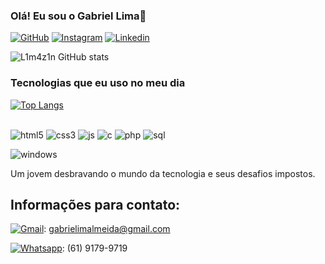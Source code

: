 
### Olá! Eu sou o Gabriel Lima👋

[![GitHub](https://img.shields.io/badge/GitHub-100000?style=for-the-badge&logo=github&logoColor=white)](https://github.com/L1m4z1n)
[![Instagram](https://img.shields.io/badge/Instagram-E4405F?style=for-the-badge&logo=instagram&logoColor=white)](https://www.instagram.com/liminhakk/)
[![Linkedin](https://img.shields.io/badge/LinkedIn-0077B5?style=for-the-badge&logo=linkedin&logoColor=white)](https://www.linkedin.com/in/gabriel-lima-19a305292/)

![L1m4z1n GitHub stats](https://github-readme-stats.vercel.app/api?username=L1m4z1n&show_icons=true&theme=dracula)

### Tecnologias que eu uso no meu dia
[![Top Langs](https://github-readme-stats.vercel.app/api/top-langs/?username=L1m4z1n&layout=donut-vertical)](https://github.com/L1m4z1n/github-readme-stats)

<div style="display: inline_block"><br/>
    <img aling="center" alt="html5" src="https://img.shields.io/badge/HTML5-E34F26?style=for-the-badge&logo=html5&logoColor=white"/>

<img aling="center" alt="css3" src="https://img.shields.io/badge/CSS3-1572B6?style=for-the-badge&logo=css3&logoColor=white"/>

 <img aling="center" alt="js" src="https://img.shields.io/badge/JavaScript-F7DF1E?style=for-the-badge&logo=javascript&logoColor=black"/>

 <img aling="center" alt="c" src="https://img.shields.io/badge/C-00599C?style=for-the-badge&logo=c&logoColor=white"/>

 <img aling="center" alt="php" src="https://img.shields.io/badge/PHP-777BB4?style=for-the-badge&logo=php&logoColor=white"/>

  <img aling="center" alt="sql" src="https://img.shields.io/badge/MySQL-00000F?style=for-the-badge&logo=mysql&logoColor=white"/>

 <img aling="center" alt="windows" src="https://img.shields.io/badge/Windows-0078D6?style=for-the-badge&logo=windows&logoColor=white"/><br/>

 Um jovem desbravando o mundo da tecnologia e seus desafios impostos.

 ## Informações para contato:
 [![Gmail](https://img.shields.io/badge/Gmail-D14836?style=for-the-badge&logo=gmail&logoColor=white)](gabrielimalmeida@gmail.com): gabrielimalmeida@gmail.com
 
 [![Whatsapp](https://img.shields.io/badge/WhatsApp-25D366?style=for-the-badge&logo=whatsapp&logoColor=white)](https://w.app/Ya7eW3): (61) 9179-9719
